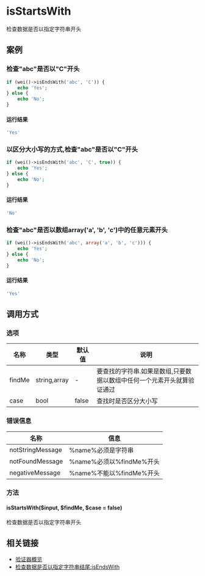 isStartsWith
============

检查数据是否以指定字符串开头

案例
----

### 检查"abc"是否以"C"开头

```php
if (wei()->isEndsWith('abc', 'C')) {
    echo 'Yes';
} else {
    echo 'No';
}
```

#### 运行结果

```php
'Yes'
```

### 以区分大小写的方式,检查"abc"是否以"C"开头
```php
if (wei()->isEndsWith('abc', 'C', true)) {
    echo 'Yes';
} else {
    echo 'No';
}
```

#### 运行结果

```php
'No'
```

### 检查"abc"是否以数组array('a', 'b', 'c')中的任意元素开头

```php
if (wei()->isEndsWith('abc', array('a', 'b', 'c'))) {
    echo 'Yes';
} else {
    echo 'No';
}
```

#### 运行结果

```php
'Yes'
```

调用方式
--------

### 选项

名称   | 类型         | 默认值 | 说明
-------|--------------|--------|------
findMe | string,array | -      | 要查找的字符串.如果是数组,只要数据以数组中任何一个元素开头就算验证通过
case   | bool         | false  | 查找时是否区分大小写

### 错误信息

名称                       | 信息
---------------------------|------
notStringMessage           | %name%必须是字符串
notFoundMessage            | %name%必须以%findMe%开头
negativeMessage            | %name%不能以%findMe%开头

### 方法

#### isStartsWith($input, $findMe, $case = false)
检查数据是否以指定字符串开头

相关链接
--------

* [验证器概览](../book/validators.md)
* [检查数据是否以指定字符串结尾:isEndsWith](isEndsWith.md)